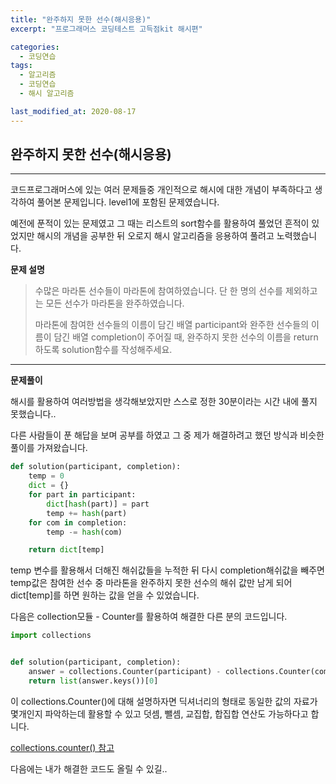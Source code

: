 ```yaml
---
title: "완주하지 못한 선수(해시응용)"
excerpt: "프로그래머스 코딩테스트 고득점kit 해시편"

categories:
  - 코딩연습
tags:
  - 알고리즘
  - 코딩연습
  - 해시 알고리즘

last_modified_at: 2020-08-17
---
```

## 완주하지 못한 선수(해시응용)
---
코드프로그래머스에 있는 여러 문제들중 개인적으로 해시에 대한 개념이 부족하다고 생각하여 풀어본 문제입니다. level1에 포함된 문제였습니다.

예전에 푼적이 있는 문제였고 그 때는 리스트의 sort함수를 활용하여 풀었던 흔적이 있었지만 해시의 개념을 공부한 뒤 오로지 해시 알고리즘을 응용하여 풀려고 노력했습니다.

**문제 설명**

>수많은 마라톤 선수들이 마라톤에 참여하였습니다. 단 한 명의 선수를 제외하고는 모든 선수가 마라톤을 완주하였습니다.
>
>마라톤에 참여한 선수들의 이름이 담긴 배열 participant와 완주한 선수들의 이름이 담긴 배열 completion이 주어질 때, 완주하지 못한 선수의 이름을 return하도록 solution함수를 작성해주세요.

***

**문제풀이**

해시를 활용하여 여러방법을 생각해보았지만 스스로 정한 30분이라는 시간 내에 풀지 못했습니다..

다른 사람들이 푼 해답을 보며 공부를 하였고 그 중 제가 해결하려고 했던 방식과 비슷한 풀이를 가져왔습니다.

```python
def solution(participant, completion):
    temp = 0
    dict = {}
    for part in participant:
        dict[hash(part)] = part
        temp += hash(part)
    for com in completion:
        temp -= hash(com)

    return dict[temp]
```

temp 변수를 활용해서 더해진 해쉬값들을 누적한 뒤 다시 completion해쉬값을 빼주면 temp값은 참여한 선수 중 마라톤을 완주하지 못한 선수의 해쉬 값만 남게 되어 dict[temp]를 하면 원하는 값을 얻을 수 있었습니다.

다음은 collection모듈 - Counter를 활용하여 해결한 다른 분의 코드입니다.

```python
import collections


def solution(participant, completion):
    answer = collections.Counter(participant) - collections.Counter(completion)
    return list(answer.keys())[0]
```

이 collections.Counter()에 대해 설명하자면 딕셔너리의 형태로 동일한 값의 자료가 몇개인지 파악하는데 활용할 수 있고 덧셈, 뺄셈, 교집합, 합집합 연산도 가능하다고 합니다.

[collections.counter() 참고](https://docs.python.org/3/library/collections.html)

다음에는 내가 해결한 코드도 올릴 수 있길..
